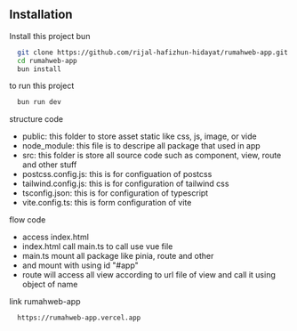 ## Installation

Install this project bun

```bash
  git clone https://github.com/rijal-hafizhun-hidayat/rumahweb-app.git
  cd rumahweb-app
  bun install
```

to run this project

```bash
  bun run dev
```

structure code

- public: this folder to store asset static like css, js, image, or vide
- node_module: this file is to descripe all package that used in app
- src: this folder is store all source code such as component, view, route and other stuff
- postcss.config.js: this is for configuation of postcss
- tailwind.config.js: this is for configuration of tailwind css
- tsconfig.json: this is for configuration of typescript
- vite.config.ts: this is form configuration of vite

flow code

- access index.html
- index.html call main.ts to call use vue file
- main.ts mount all package like pinia, route and other
- and mount with using id "#app"
- route will access all view according to url file of view and call it using object of name

link rumahweb-app

```bash
  https://rumahweb-app.vercel.app
```
